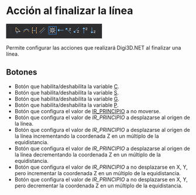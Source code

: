 # Acción al finalizar la línea

![Barra de herramientas Acci&#xF3;n al finalizar la l&#xED;nea](../../../.gitbook/assets/accionalfinalizarlinea.png)

Permite configurar las acciones que realizará Digi3D.NET al finalizar una línea.

## Botones

* Botón que habilita/deshabilita la variable [C](../ventana-de-dibujo/variables/c/c.md).
* Botón que habilita/deshabilita la variable [S](../ventana-de-dibujo/variables/s/s.md).
* Botón que habilita/deshabilita la variable [G](../ventana-de-dibujo/variables/g/g.md).
* Botón que habilita/deshabilita la variable [P](../ventana-de-dibujo/variables/p/p.md).
* Botón que configura el valor de [IR\_PRINCIPIO](../ventana-de-dibujo/variables/i/ir-principio.md) a no moverse.
* Botón que configura el valor de _IR\_PRINCIPIO_ a desplazarse al origen de la línea.
* Botón que configura el valor de _IR\_PRINCIPIO_ a desplazarse al origen de la línea incrementando la coordenada Z en un múltiplo de la equidistancia.
* Botón que configura el valor de _IR\_PRINCIPIO_ a desplazarse al origen de la línea decrementando la coordenada Z en un múltiplo de la equidistancia.
* Botón que configura el valor de _IR\_PRINCIPIO_ a no desplazarse en X, Y, pero incrementar la coordenada Z en un múltiplo de la equidistancia.
* Botón que configura el valor de _IR\_PRINCIPIO_ a no desplazarse en X, Y, pero decrementar la coordenada Z en un múltiplo de la equidistancia.



